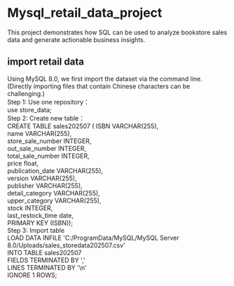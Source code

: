 # Mysql_retail_data_project
This project demonstrates how SQL can be used to analyze bookstore sales data and generate actionable business insights.

## import retail data
Using MySQL 8.0, we first import the dataset via the command line. (Directly importing files that contain Chinese characters can be challenging.)<br>
Step 1: Use one repository：<br>
use store_data;<br>
Step 2: Create new table：<br>
CREATE TABLE sales202507 ( ISBN VARCHAR(255),<br>
            name VARCHAR(255),<br>
            store_sale_number INTEGER,<br>
	    out_sale_number INTEGER,<br>
	    total_sale_number INTEGER,<br>
	    price float,<br>
	    publication_date VARCHAR(255),<br>
	    version VARCHAR(255),<br>
	    publisher VARCHAR(255),<br>
	    detail_category VARCHAR(255),<br>
            upper_category VARCHAR(255),<br>
	    stock INTEGER,<br>
            last_restock_time date,<br>
            PRIMARY KEY (ISBN));<br>
Step 3: Import table<br>
LOAD DATA INFILE 'C:/ProgramData/MySQL/MySQL Server 8.0/Uploads/sales_storedata202507.csv'<br>
INTO TABLE sales202507 <br>
FIELDS TERMINATED BY ','<br>
LINES TERMINATED BY '\n'<br>
IGNORE 1 ROWS;<br>
